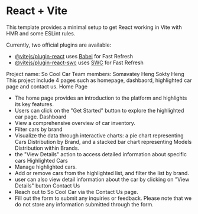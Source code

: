 # React + Vite

This template provides a minimal setup to get React working in Vite with HMR and some ESLint rules.

Currently, two official plugins are available:

- [@vitejs/plugin-react](https://github.com/vitejs/vite-plugin-react/blob/main/packages/plugin-react/README.md) uses [Babel](https://babeljs.io/) for Fast Refresh
- [@vitejs/plugin-react-swc](https://github.com/vitejs/vite-plugin-react-swc) uses [SWC](https://swc.rs/) for Fast Refresh


Project name: So Cool Car
Team members: Somavatey Heng Sokty Heng
This project include 4 pages such as homepage, dashbaord, highlighted car page and contact us.
Home Page
- The home page provides an introduction to the platform and highlights its key features.
- Users can click on the "Get Started" button to explore the highlighted car page.
Dashboard
- View a comprehensive overview of car inventory.
- Filter cars by brand
- Visualize the data through interactive charts: a pie chart representing Cars Distribution by Brand, and a stacked bar chart representing Models Distribution within Brands.
- the "View Details" action to access detailed information about specific cars
Highlighted Cars
- Manage highlighted cars. 
- Add or remove cars from the highlighted list, and filter the list by brand.
- user can also view detail information about the car by clicking on "View Details" button
Contact Us
- Reach out to So Cool Car via the Contact Us page.
- Fill out the form to submit any inquiries or feedback. Please note that we do not store any information submitted through the form.

